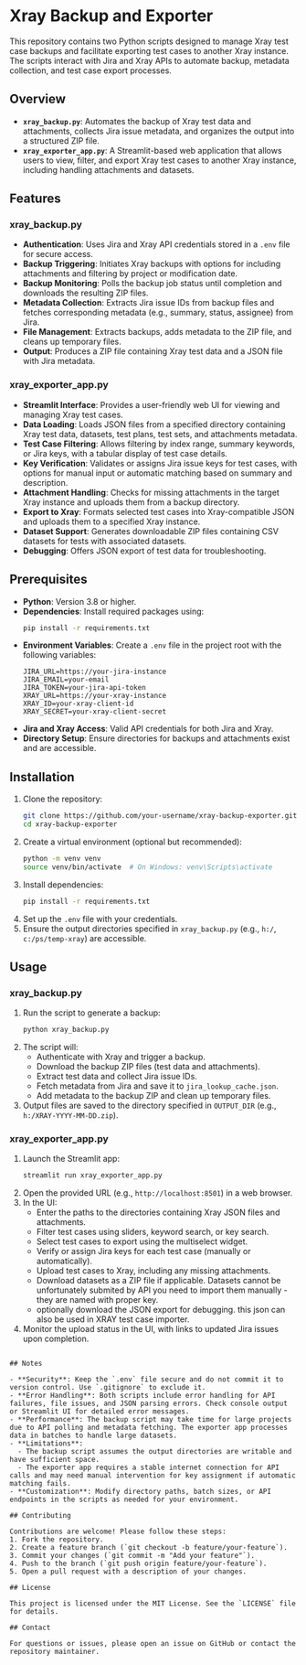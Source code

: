 # Xray Backup and Exporter

This repository contains two Python scripts designed to manage Xray test case backups and facilitate exporting test cases to another Xray instance. The scripts interact with Jira and Xray APIs to automate backup, metadata collection, and test case export processes.

## Overview

- **`xray_backup.py`**: Automates the backup of Xray test data and attachments, collects Jira issue metadata, and organizes the output into a structured ZIP file.
- **`xray_exporter_app.py`**: A Streamlit-based web application that allows users to view, filter, and export Xray test cases to another Xray instance, including handling attachments and datasets.

## Features

### xray_backup.py
- **Authentication**: Uses Jira and Xray API credentials stored in a `.env` file for secure access.
- **Backup Triggering**: Initiates Xray backups with options for including attachments and filtering by project or modification date.
- **Backup Monitoring**: Polls the backup job status until completion and downloads the resulting ZIP files.
- **Metadata Collection**: Extracts Jira issue IDs from backup files and fetches corresponding metadata (e.g., summary, status, assignee) from Jira.
- **File Management**: Extracts backups, adds metadata to the ZIP file, and cleans up temporary files.
- **Output**: Produces a ZIP file containing Xray test data and a JSON file with Jira metadata.

### xray_exporter_app.py
- **Streamlit Interface**: Provides a user-friendly web UI for viewing and managing Xray test cases.
- **Data Loading**: Loads JSON files from a specified directory containing Xray test data, datasets, test plans, test sets, and attachments metadata.
- **Test Case Filtering**: Allows filtering by index range, summary keywords, or Jira keys, with a tabular display of test case details.
- **Key Verification**: Validates or assigns Jira issue keys for test cases, with options for manual input or automatic matching based on summary and description.
- **Attachment Handling**: Checks for missing attachments in the target Xray instance and uploads them from a backup directory.
- **Export to Xray**: Formats selected test cases into Xray-compatible JSON and uploads them to a specified Xray instance.
- **Dataset Support**: Generates downloadable ZIP files containing CSV datasets for tests with associated datasets.
- **Debugging**: Offers JSON export of test data for troubleshooting.

## Prerequisites

- **Python**: Version 3.8 or higher.
- **Dependencies**: Install required packages using:
  ```bash
  pip install -r requirements.txt
  ```
- **Environment Variables**: Create a `.env` file in the project root with the following variables:
  ```plaintext
  JIRA_URL=https://your-jira-instance
  JIRA_EMAIL=your-email
  JIRA_TOKEN=your-jira-api-token
  XRAY_URL=https://your-xray-instance
  XRAY_ID=your-xray-client-id
  XRAY_SECRET=your-xray-client-secret
  ```
- **Jira and Xray Access**: Valid API credentials for both Jira and Xray.
- **Directory Setup**: Ensure directories for backups and attachments exist and are accessible.

## Installation

1. Clone the repository:
   ```bash
   git clone https://github.com/your-username/xray-backup-exporter.git
   cd xray-backup-exporter
   ```
2. Create a virtual environment (optional but recommended):
   ```bash
   python -m venv venv
   source venv/bin/activate  # On Windows: venv\Scripts\activate
   ```
3. Install dependencies:
   ```bash
   pip install -r requirements.txt
   ```
4. Set up the `.env` file with your credentials.
5. Ensure the output directories specified in `xray_backup.py` (e.g., `h:/`, `c:/ps/temp-xray`) are accessible.

## Usage

### xray_backup.py
1. Run the script to generate a backup:
   ```bash
   python xray_backup.py
   ```
2. The script will:
   - Authenticate with Xray and trigger a backup.
   - Download the backup ZIP files (test data and attachments).
   - Extract test data and collect Jira issue IDs.
   - Fetch metadata from Jira and save it to `jira_lookup_cache.json`.
   - Add metadata to the backup ZIP and clean up temporary files.
3. Output files are saved to the directory specified in `OUTPUT_DIR` (e.g., `h:/XRAY-YYYY-MM-DD.zip`).

### xray_exporter_app.py
1. Launch the Streamlit app:
   ```bash
   streamlit run xray_exporter_app.py
   ```
2. Open the provided URL (e.g., `http://localhost:8501`) in a web browser.
3. In the UI:
   - Enter the paths to the directories containing Xray JSON files and attachments.
   - Filter test cases using sliders, keyword search, or key search.
   - Select test cases to export using the multiselect widget.
   - Verify or assign Jira keys for each test case (manually or automatically).
   - Upload test cases to Xray, including any missing attachments.
   - Download datasets as a ZIP file if applicable. Datasets cannot be unfortunately submited by API you need to import them manually - they are named with proper key. 
   - optionally download the JSON export for debugging. this json can also be used in XRAY test case importer.
4. Monitor the upload status in the UI, with links to updated Jira issues upon completion.

```

## Notes

- **Security**: Keep the `.env` file secure and do not commit it to version control. Use `.gitignore` to exclude it.
- **Error Handling**: Both scripts include error handling for API failures, file issues, and JSON parsing errors. Check console output or Streamlit UI for detailed error messages.
- **Performance**: The backup script may take time for large projects due to API polling and metadata fetching. The exporter app processes data in batches to handle large datasets.
- **Limitations**:
  - The backup script assumes the output directories are writable and have sufficient space.
  - The exporter app requires a stable internet connection for API calls and may need manual intervention for key assignment if automatic matching fails.
- **Customization**: Modify directory paths, batch sizes, or API endpoints in the scripts as needed for your environment.

## Contributing

Contributions are welcome! Please follow these steps:
1. Fork the repository.
2. Create a feature branch (`git checkout -b feature/your-feature`).
3. Commit your changes (`git commit -m "Add your feature"`).
4. Push to the branch (`git push origin feature/your-feature`).
5. Open a pull request with a description of your changes.

## License

This project is licensed under the MIT License. See the `LICENSE` file for details.

## Contact

For questions or issues, please open an issue on GitHub or contact the repository maintainer.